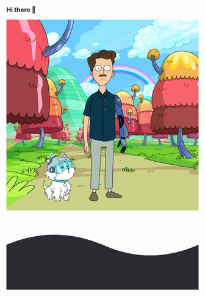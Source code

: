 ### Hi there 👋


<p align="center">
  <img width="700" height="500" src="https://github.com/Aymeric-Paris/Aymeric-Paris/blob/main/img/aymeric1.png">
</p>
<svg version="1.1" xmlns="http://www.w3.org/2000/svg" viewBox="0 0 1320 500">
            <path fill-opacity="1" d="
            M0 192
            C220 100 440 100 660 192
            C880 290 1100 290 1320 192
            L1320 500
            L0 500
            " fill="#2d2a32"/>
            <path fill-opacity="0.8" d="
            M0 192
            C220 100 440 100 660 192
            C880 290 1100 290 1320 192
            L1320 500
            L0 500
            " fill="#ff97c5"/>
            <path fill-opacity="1" d="
            M0 192
            C220 100 440 100 660 192
            C880 290 1100 290 1320 192
            L1320 500
            L0 500
            " fill="#ff97c5"/>
            <path fill-opacity="1" d="
            M0 192
            C220 100 440 100 660 192
            C880 290 1100 290 1320 192
            L1320 500
            L0 500
            " fill="#2d2a32"/>
          </svg>
<!--
**Aymeric-Paris/Aymeric-Paris** is a ✨ _special_ ✨ repository because its `README.md` (this file) appears on your GitHub profile.

Here are some ideas to get you started:

- 🔭 I’m currently working on ...
- 🌱 I’m currently learning ...
- 👯 I’m looking to collaborate on ...
- 🤔 I’m looking for help with ...
- 💬 Ask me about ...
- 📫 How to reach me: ...
- 😄 Pronouns: ...
- ⚡ Fun fact: ...
-->
